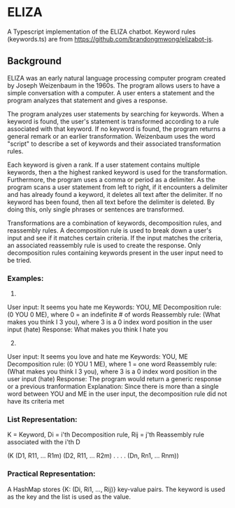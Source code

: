 # ELIZA

A Typescript implementation of the ELIZA chatbot. Keyword rules (keywords.ts) are from https://github.com/brandongmwong/elizabot-js.

## Background

ELIZA was an early natural language processing computer program created by Joseph Weizenbaum
in the 1960s. The program allows users to have a simple conversation with a computer. A user 
enters a statement and the program analyzes that statement and gives a response.

The program analyzes user statements by searching for keywords. When a keyword is found,
the user's statement is transformed according to a rule associated with that keyword.
If no keyword is found, the program returns a general remark or an earlier transformation.
Weizenbaum uses the word "script" to describe a set of keywords and their associated
transformation rules.

Each keyword is given a rank. If a user statement contains multiple keywords, then a the highest
ranked keyword is used for the transformation. Furthermore, the program uses a comma or period 
as a delimiter. As the program scans a user statement from left to right, if it encounters a
delimiter and has already found a keyword, it deletes all text after the delimiter. If no
keyword has been found, then all text before the delimiter is deleted. By doing this, only
single phrases or sentences are transformed.  

Transformations are a combination of keywords, decomposition rules, and reassembly rules.
A decomposition rule is used to break down a user's input and see if it matches certain criteria. 
If the input matches the criteria, an associated reassembly rule is used to create the response.
Only decomposition rules containing keywords present in the user input need to be tried.

### Examples:

1.
User input: It seems you hate me
Keywords: YOU, ME
Decomposition rule: (0 YOU 0 ME), where 0 = an indefinite # of words
Reassembly rule: (What makes you think I 3 you), where 3 is a 0 index word 
                                                position in the user input (hate)
Response: What makes you think I hate you

2.
User input: It seems you love and hate me
Keywords: YOU, ME
Decomposition rule: (0 YOU 1 ME), where 1 = one word
Reassembly rule: (What makes you think I 3 you), where 3 is a 0 index word 
                                                position in the user input (hate)
Response: The program would return a generic response or a previous tranformation
Explanation: Since there is more than a single word between YOU and ME in the user input,
             the decomposition rule did not have its criteria met

### List Representation:
K = Keyword, Di = i'th Decomposition rule, Rij = j'th Reassembly rule associated with the i'th D

(K  (D1, R11, ... R1m)
    (D2, R11, ... R2m)
    .             .
    .             .
    (Dn, Rn1, ... Rnm))

### Practical Representation:
A HashMap stores {K: (Di, Ri1, ..., Rij)} key-value pairs. The keyword is used as the key and the
list is used as the value.


